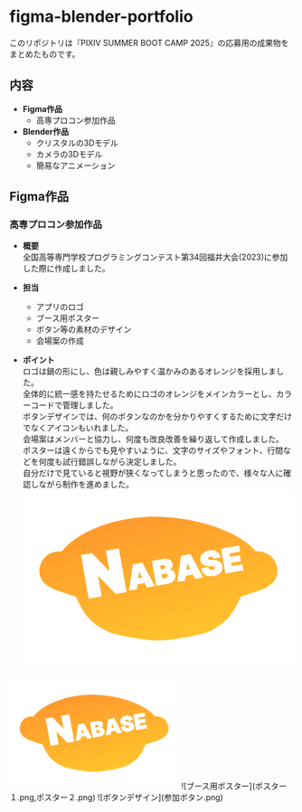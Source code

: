 # figma-blender-portfolio
このリポジトリは『PIXIV SUMMER BOOT CAMP 2025』の応募用の成果物をまとめたものです。
## 内容
- **Figma作品**
  - 高専プロコン参加作品
- **Blender作品**
  - クリスタルの3Dモデル
  - カメラの3Dモデル
  - 簡易なアニメーション

## Figma作品
### 高専プロコン参加作品
- **概要**  
全国高等専門学校プログラミングコンテスト第34回福井大会(2023)に参加した際に作成しました。

- **担当**
  - アプリのロゴ
  - ブース用ポスター
  - ボタン等の素材のデザイン
  - 会場案の作成
 
- **ポイント**  
  ロゴは鍋の形にし、色は親しみやすく温かみのあるオレンジを採用しました。  
  全体的に統一感を持たせるためにロゴのオレンジをメインカラーとし、カラーコードで管理しました。  
  ボタンデザインでは、何のボタンなのかを分かりやすくするために文字だけでなくアイコンもいれました。  
  会場案はメンバーと協力し、何度も改良改善を繰り返して作成しました。  
  ポスターは遠くからでも見やすいように、文字のサイズやフォント、行間などを何度も試行錯誤しながら決定しました。  
  自分だけで見ていると視野が狭くなってしまうと思ったので、様々な人に確認しながら制作を進めました。  
![アプリのロゴ](NABASE_logo.png)
<img src="NABASE_logo.png" alt="アプリのロゴ" width="300px">
![ブース用ポスター](ポスター１.png,ポスター２.png)
![ボタンデザイン](参加ボタン.png)


